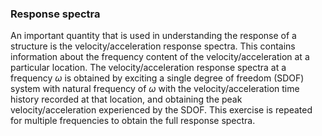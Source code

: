 ### Response spectra

An important quantity that is used in understanding the response of a structure is the
velocity/acceleration response spectra. This contains information about the frequency content of the
velocity/acceleration at a particular location. The velocity/acceleration response spectra at a
frequency $\omega$ is obtained by exciting a single degree of freedom (SDOF) system with natural
frequency of $\omega$ with the velocity/acceleration time history recorded at that location, and
obtaining the peak velocity/acceleration experienced by the SDOF. This exercise is repeated for
multiple frequencies to obtain the full response spectra.
